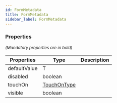 ```yaml
---
id: FormMetadata
title: FormMetadata
sidebar_label: FormMetadata
---
```




### Properties

<font size="2"><i>(Mandatory properties are in bold)</i></font>

| Properties | Type | Description |
| --------- | ---- | ----------- |
| defaultValue | T |  |
| disabled | boolean |  |
| touchOn | [TouchOnType](/framework-api/types/TouchOnType.md) |  |
| visible | boolean |  |
